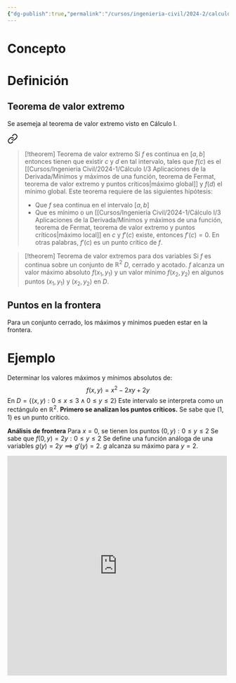```yaml
---
{"dg-publish":true,"permalink":"/cursos/ingenieria-civil/2024-2/calculo-ii/2-funciones-de-varias-variables/2-14-maximos-y-minimos-para-regiones-acotadas/minimos-y-maximos-para-regiones-acotadas-en-funciones-de-varias-variables/","tags":["I3MAT1620"]}
---
```


# Concepto
# Definición
## Teorema de valor extremo
Se asemeja al teorema de valor extremo visto en Cálculo I.

<div class="transclusion internal-embed is-loaded"><a class="markdown-embed-link" href="/cursos/ingenieria-civil/2024-1/calculo-i/3-aplicaciones-de-la-derivada/minimos-y-maximos-de-una-funcion-teorema-de-fermat-teorema-de-valor-extremo-y-puntos-criticos/#ff8c4a" aria-label="Open link"><svg xmlns="http://www.w3.org/2000/svg" width="24" height="24" viewBox="0 0 24 24" fill="none" stroke="currentColor" stroke-width="2" stroke-linecap="round" stroke-linejoin="round" class="svg-icon lucide-link"><path d="M10 13a5 5 0 0 0 7.54.54l3-3a5 5 0 0 0-7.07-7.07l-1.72 1.71"></path><path d="M14 11a5 5 0 0 0-7.54-.54l-3 3a5 5 0 0 0 7.07 7.07l1.71-1.71"></path></svg></a><div class="markdown-embed">



> [!theorem] Teorema de valor extremo
> Si $f$ es continua en $[a,b]$ entonces tienen que existir $c$ y $d$ en tal intervalo, tales que $f(c)$ es el [[Cursos/Ingeniería Civil/2024-1/Cálculo I/3 Aplicaciones de la Derivada/Mínimos y máximos de una función, teorema de Fermat, teorema de valor extremo y puntos críticos\|máximo global]] y $f(d)$ el mínimo global.
> Este teorema requiere de las siguientes hipótesis:
> - Que $f$ sea continua en el intervalo $[a,b]$
> - Que es mínimo o un [[Cursos/Ingeniería Civil/2024-1/Cálculo I/3 Aplicaciones de la Derivada/Mínimos y máximos de una función, teorema de Fermat, teorema de valor extremo y puntos críticos\|máximo local]] en $c$ y $f'(c)$ existe, entonces $f'(c)=0$. En otras palabras, $f'(c)$ es un punto crítico de $f$.

</div></div>
 


> [!theorem] Teorema de valor extremos para dos variables
> Si $f$ es continua sobre un conjunto de $\mathbb{R}^{2}$ $D$, cerrado y acotado. $f$ alcanza un valor máximo absoluto $f(x_{1},y_{1})$ y un valor mínimo $f(x_{2},y_{2})$ en algunos puntos $(x_{1},y_{1})$ y $(x_{2},y_{2})$ en $D$.

## Puntos en la frontera
Para un conjunto cerrado, los máximos y mínimos pueden estar en la frontera.
# Ejemplo 
Determinar los valores máximos y mínimos absolutos de:
$$
f(x,y)=x^{2}-2xy+2y
$$
En $D=\{ (x,y):0\leq x\leq 3 \land 0\leq y\leq 2 \}$
Este intervalo se interpreta como un rectángulo en $\mathbb{R}^{2}$.
**Primero se analizan los puntos críticos.**
Se sabe que $(1,1)$ es un punto crítico. 

**Análisis de frontera**
Para $x=0$, se tienen los puntos $(0,y):0\leq y\leq 2$
Se sabe que $f(0,y)=2y:0\leq y\leq 2$
Se define una función análoga de una variables $g(y)=2y\implies g'(y)=2$.
$g$ alcanza su máximo para $y=2$.

<iframe width='500' height='500' src='https://www.wolframcloud.com/obj/179f263f-9099-451a-b37b-7b1550674c5d' frameborder='0'></iframe>